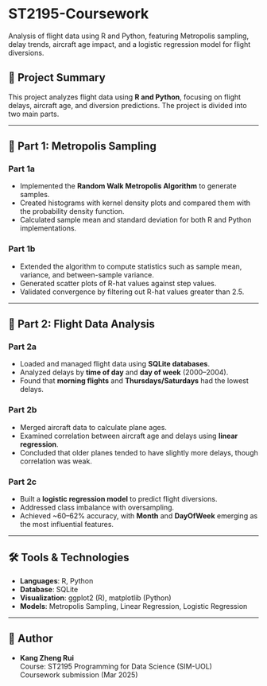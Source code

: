 # ST2195-Coursework
Analysis of flight data using R and Python, featuring Metropolis sampling, delay trends, aircraft age impact, and a logistic regression model for flight diversions.

## 📌 Project Summary
This project analyzes flight data  using **R and Python**, focusing on flight delays, aircraft age, and diversion predictions. The project is divided into two main parts.

---

## 📝 Part 1: Metropolis Sampling
### Part 1a
- Implemented the **Random Walk Metropolis Algorithm** to generate samples.  
- Created histograms with kernel density plots and compared them with the probability density function.  
- Calculated sample mean and standard deviation for both R and Python implementations.  

### Part 1b
- Extended the algorithm to compute statistics such as sample mean, variance, and between-sample variance.  
- Generated scatter plots of R-hat values against step values.  
- Validated convergence by filtering out R-hat values greater than 2.5.  

---

## 📝 Part 2: Flight Data Analysis
### Part 2a
- Loaded and managed flight data using **SQLite databases**.  
- Analyzed delays by **time of day** and **day of week** (2000–2004).  
- Found that **morning flights** and **Thursdays/Saturdays** had the lowest delays.  

### Part 2b
- Merged aircraft data to calculate plane ages.  
- Examined correlation between aircraft age and delays using **linear regression**.  
- Concluded that older planes tended to have slightly more delays, though correlation was weak.  

### Part 2c
- Built a **logistic regression model** to predict flight diversions.  
- Addressed class imbalance with oversampling.  
- Achieved ~60–62% accuracy, with **Month** and **DayOfWeek** emerging as the most influential features.  

---

## 🛠️ Tools & Technologies
- **Languages**: R, Python  
- **Database**: SQLite  
- **Visualization**: ggplot2 (R), matplotlib (Python)  
- **Models**: Metropolis Sampling, Linear Regression, Logistic Regression  

---

## 👤 Author
- **Kang Zheng Rui**  
Course: ST2195 Programming for Data Science (SIM-UOL)   
Coursework submission (Mar 2025)
